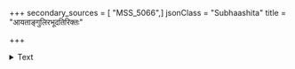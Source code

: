 +++
secondary_sources = [ "MSS_5066",]
jsonClass = "Subhaashita"
title = "आयताङ्गुलिरभूदतिरिक्तः"

+++

<details><summary>Text</summary>

आयताङ्गुलिरभूदतिरिक्तः सुभ्रुवां क्रशिमशालिनि मध्ये।  
श्रोणिषु प्रियकरः पृथुलासु स्पर्शमाप सकलेन तलेन॥
</details>
